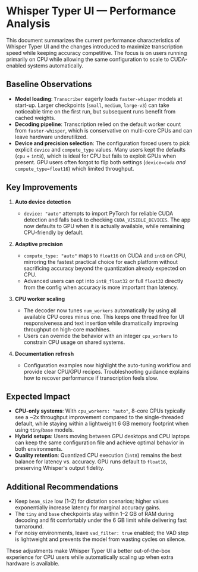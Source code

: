 # Whisper Typer UI — Performance Analysis

This document summarizes the current performance characteristics of Whisper Typer UI
and the changes introduced to maximize transcription speed while keeping accuracy
competitive. The focus is on users running primarily on CPU while allowing the same
configuration to scale to CUDA-enabled systems automatically.

## Baseline Observations

- **Model loading**: `Transcriber` eagerly loads `faster-whisper` models at start-up.
  Larger checkpoints (`small`, `medium`, `large-v3`) can take noticeable time on the
  first run, but subsequent runs benefit from cached weights.
- **Decoding pipeline**: Transcription relied on the default worker count from
  `faster-whisper`, which is conservative on multi-core CPUs and can leave hardware
  underutilized.
- **Device and precision selection**: The configuration forced users to pick explicit
  `device` and `compute_type` values. Many users kept the defaults (`cpu` + `int8`),
  which is ideal for CPU but fails to exploit GPUs when present. GPU users often
  forgot to flip both settings (`device=cuda` *and* `compute_type=float16`) which
  limited throughput.

## Key Improvements

1. **Auto device detection**
   - `device: "auto"` attempts to import PyTorch for reliable CUDA detection and
     falls back to checking `CUDA_VISIBLE_DEVICES`. The app now defaults to GPU when
     it is actually available, while remaining CPU-friendly by default.

2. **Adaptive precision**
   - `compute_type: "auto"` maps to `float16` on CUDA and `int8` on CPU, mirroring the
     fastest practical choice for each platform without sacrificing accuracy beyond
     the quantization already expected on CPU.
   - Advanced users can opt into `int8_float32` or full `float32` directly from the
     config when accuracy is more important than latency.

3. **CPU worker scaling**
   - The decoder now tunes `num_workers` automatically by using all available CPU cores
     minus one. This keeps one thread free for UI responsiveness and text insertion
     while dramatically improving throughput on high-core machines.
   - Users can override the behavior with an integer `cpu_workers` to constrain CPU
     usage on shared systems.

4. **Documentation refresh**
   - Configuration examples now highlight the auto-tuning workflow and provide clear
     CPU/GPU recipes. Troubleshooting guidance explains how to recover performance if
     transcription feels slow.

## Expected Impact

- **CPU-only systems**: With `cpu_workers: "auto"`, 8-core CPUs typically see a ~2x
  throughput improvement compared to the single-threaded default, while staying within
  a lightweight 6 GB memory footprint when using `tiny`/`base` models.
- **Hybrid setups**: Users moving between GPU desktops and CPU laptops can keep the
  same configuration file and achieve optimal behavior in both environments.
- **Quality retention**: Quantized CPU execution (`int8`) remains the best balance for
  latency vs. accuracy. GPU runs default to `float16`, preserving Whisper's output
  fidelity.

## Additional Recommendations

- Keep `beam_size` low (1–2) for dictation scenarios; higher values exponentially
  increase latency for marginal accuracy gains.
- The `tiny` and `base` checkpoints stay within 1–2 GB of RAM during decoding and fit
  comfortably under the 6 GB limit while delivering fast turnaround.
- For noisy environments, leave `vad_filter: true` enabled; the VAD step is lightweight
  and prevents the model from wasting cycles on silence.

These adjustments make Whisper Typer UI a better out-of-the-box experience for CPU
users while automatically scaling up when extra hardware is available.
